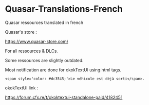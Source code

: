 # Quasar-Translations-French
Quasar ressources translated in french

Quasar's store : 

https://www.quasar-store.com/

For all ressources & DLCs.

Some ressources are slightly outdated.

Most notification are done for okokTextUI using html tags.

```<span style='color: #dc3545;'>Le véhicule est déjà sorti</span>.```

okokTextUI link : 

https://forum.cfx.re/t/okoktextui-standalone-paid/4182451
